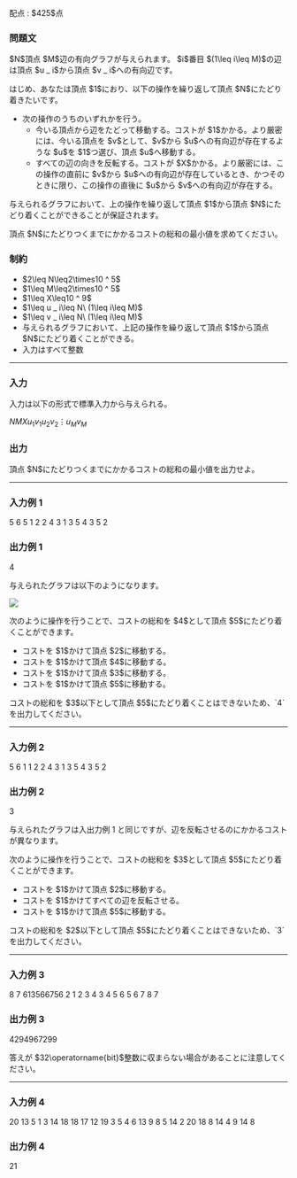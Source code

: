 
<div>

<span>

<span>

<p>
配点 : $425$点
</p>

<div>

<section>

### **問題文**

<p>
$N$頂点 $M$辺の有向グラフが与えられます。
$i$番目 $(1\leq i\leq M)$の辺は頂点 $u _ i$から頂点 $v _ i$への有向辺です。
</p>

<p>
はじめ、あなたは頂点 $1$におり、以下の操作を繰り返して頂点 $N$にたどり着きたいです。
</p>

<ul>

<li>
次の操作のうちのいずれかを行う。
<ul>

<li>
今いる頂点から辺をたどって移動する。コストが $1$かかる。より厳密には、今いる頂点を $v$として、$v$から $u$への有向辺が存在するような $u$を $1$つ選び、頂点 $u$へ移動する。
</li>

<li>
すべての辺の向きを反転する。コストが $X$かかる。より厳密には、この操作の直前に $v$から $u$への有向辺が存在しているとき、かつそのときに限り、この操作の直後に $u$から $v$への有向辺が存在する。
</li>

</ul>

</li>

</ul>

<p>
与えられるグラフにおいて、上の操作を繰り返して頂点 $1$から頂点 $N$にたどり着くことができることが保証されます。
</p>

<p>
頂点 $N$にたどりつくまでにかかるコストの総和の最小値を求めてください。
</p>

</section>

</div>

<div>

<section>

### **制約**

<ul>

<li>
$2\leq N\leq2\times10 ^ 5$
</li>

<li>
$1\leq M\leq2\times10 ^ 5$
</li>

<li>
$1\leq X\leq10 ^ 9$
</li>

<li>
$1\leq u _ i\leq N\ (1\leq i\leq M)$
</li>

<li>
$1\leq v _ i\leq N\ (1\leq i\leq M)$
</li>

<li>
与えられるグラフにおいて、上記の操作を繰り返して頂点 $1$から頂点 $N$にたどり着くことができる。
</li>

<li>
入力はすべて整数
</li>

</ul>

</section>

</div>

---

<div>

<div>

<section>

### **入力**

<p>
入力は以下の形式で標準入力から与えられる。
</p>

<div>

$N$$M$$X$$u _ 1$$v _ 1$$u _ 2$$v _ 2$$\vdots$$u _ M$$v _ M$
</div>

</section>

</div>

<div>

<section>

### **出力**

<p>
頂点 $N$にたどりつくまでにかかるコストの総和の最小値を出力せよ。
</p>

</section>

</div>

</div>

---

<div>

<section>

### **入力例 1**

<div>

5 6 5
1 2
2 4
3 1
3 5
4 3
5 2

</div>

</section>

</div>

<div>

<section>

### **出力例 1**

<div>

4

</div>

<p>
与えられたグラフは以下のようになります。
</p>

<p>

<img src="https://img.atcoder.jp/abc395/3eadd962b032deb2e1f5475e3f12208f.png">

</img>

</p>

<p>
次のように操作を行うことで、コストの総和を $4$として頂点 $5$にたどり着くことができます。
</p>

<ul>

<li>
コストを $1$かけて頂点 $2$に移動する。
</li>

<li>
コストを $1$かけて頂点 $4$に移動する。
</li>

<li>
コストを $1$かけて頂点 $3$に移動する。
</li>

<li>
コストを $1$かけて頂点 $5$に移動する。
</li>

</ul>

<p>
コストの総和を $3$以下として頂点 $5$にたどり着くことはできないため、`4`を出力してください。
</p>

</section>

</div>

---

<div>

<section>

### **入力例 2**

<div>

5 6 1
1 2
2 4
3 1
3 5
4 3
5 2

</div>

</section>

</div>

<div>

<section>

### **出力例 2**

<div>

3

</div>

<p>
与えられたグラフは入出力例 1 と同じですが、辺を反転させるのにかかるコストが異なります。
</p>

<p>
次のように操作を行うことで、コストの総和を $3$として頂点 $5$にたどり着くことができます。
</p>

<ul>

<li>
コストを $1$かけて頂点 $2$に移動する。
</li>

<li>
コストを $1$かけてすべての辺を反転させる。
</li>

<li>
コストを $1$かけて頂点 $5$に移動する。
</li>

</ul>

<p>
コストの総和を $2$以下として頂点 $5$にたどり着くことはできないため、`3`を出力してください。
</p>

</section>

</div>

---

<div>

<section>

### **入力例 3**

<div>

8 7 613566756
2 1
2 3
4 3
4 5
6 5
6 7
8 7

</div>

</section>

</div>

<div>

<section>

### **出力例 3**

<div>

4294967299

</div>

<p>
答えが $32\operatorname{bit}$整数に収まらない場合があることに注意してください。
</p>

</section>

</div>

---

<div>

<section>

### **入力例 4**

<div>

20 13 5
1 3
14 18
18 17
12 19
3 5
4 6
13 9
8 5
14 2
20 18
8 14
4 9
14 8

</div>

</section>

</div>

<div>

<section>

### **出力例 4**

<div>

21

</div>

</section>

</div>

</span>

</span>

</div>
